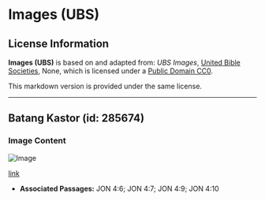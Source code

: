 # Images (UBS)

## License Information

**Images (UBS)** is based on and adapted from: _UBS Images_, [United Bible Societies](https://unitedbiblesocieties.org/), None, which is licensed under a [Public Domain CC0](https://creativecommons.org/public-domain/cc0/).

This markdown version is provided under the same license.



--------------------------------

## Batang Kastor (id: 285674)

### Image Content

![Image](https://cdn.aquifer.bible/aquifer-content/resources/Media/WEB-0116_castor_stalk.jpg)

[link](https://cdn.aquifer.bible/aquifer-content/resources/Media/WEB-0116_castor_stalk.jpg)

* **Associated Passages:** JON 4:6; JON 4:7; JON 4:9; JON 4:10

